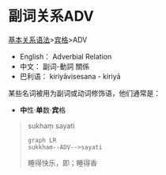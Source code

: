 <script>window.$docsify = {search: 'auto',name: 'mermaid',repo: 'https://github.com/mermaid-js/mermaid',loadSidebar: true,mergeNavbar: true,maxLevel: 4,subMaxLevel: 2,markdown: {renderer: {code: function(code, lang) {if (lang === "mermaid") {return ('<div class="mermaid">' + mermaid.render('mermaid-svg-' + num++, code) + "</div>");}return this.origin.code.apply(this, arguments);}}},plugins: [function (hook, vm) {hook.beforeEach(function (html) {url = 'https://github.com/mermaid-js/mermaid/blob/develop/docs/' + vm.route.filevar editHtml = '[:memo: Edit this Page](' + url + ')\n'return editHtml + html})}]}var num = 0;const isDarkMode = window.matchMedia("(prefers-color-scheme: dark)").matchesconst conf = { logLevel:4, startOnLoad: false, themeCSS:'.label { font-family: Source Sans Pro,Helvetica Neue,Arial,sans-serif; }' };if(isDarkMode && false) conf.theme = 'dark';mermaid.initialize(conf);</script>

<script>window.onhashchange = function(a) {if(location) {ga('send', 'pageview', location.hash);}} </script>
  <script src="//cdn.jsdelivr.net/npm/docsify/lib/docsify.min.js"></script>
  <script src="//cdn.jsdelivr.net/npm/docsify/lib/plugins/search.min.js"></script>
  <script src="//cdn.jsdelivr.net/npm/docsify/lib/plugins/ga.min.js"></script>

# 副词关系ADV

[基本关系语法](basic-relation.md)&gt;[宾格](acc.md)&gt;ADV



* English： Adverbial Relation
* 中文： 副词-動詞 關係
* 巴利语： kiriyāvisesana - kiriyā

某些名词被用为副词或动词修饰语，他们通常是：
- **中**性·**单**数·**宾**格

>sukhaṃ sayati
>```mermaid
>graph LR
>sukkhaṃ--ADV-->sayati
>```
>睡得快乐，即；睡得香
